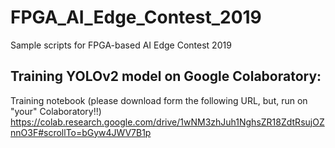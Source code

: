 # FPGA_AI_Edge_Contest_2019
Sample scripts for FPGA-based AI Edge Contest 2019

## Training YOLOv2 model on Google Colaboratory:

Training notebook (please download form the following URL, but, run on "your" Colaboratory!!)
https://colab.research.google.com/drive/1wNM3zhJuh1NghsZR18ZdtRsujOZnnO3F#scrollTo=bGyw4JWV7B1p

